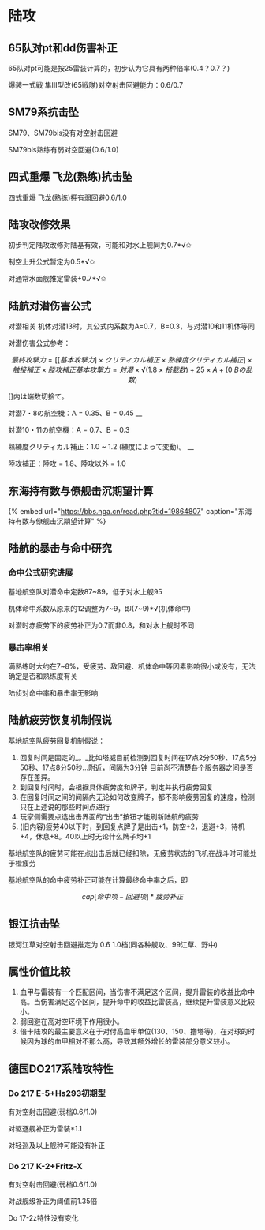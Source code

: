 # 陆攻

## 65队对pt和dd伤害补正

65队对pt可能是按25雷装计算的，初步认为它具有两种倍率\(0.4？0.7？\)

爆装一式戦 隼III型改\(65戦隊\)对空射击回避能力：0.6/0.7

## SM79系抗击坠

SM79、SM79bis没有对空射击回避 

SM79bis熟练有弱对空回避\(0.6/1.0\)

## 四式重爆 飞龙\(熟练\)抗击坠

四式重爆 飞龙\(熟练\)拥有弱回避0.6/1.0

## 陆攻改修效果

初步判定陆攻改修对陆基有效，可能和对水上舰同为0.7\*√✩ 

制空上升公式暂定为0.5\*√✩ 

对通常水面舰推定雷装+0.7\*√✩ 

## 陆航对潜伤害公式

对潜相关 机体对潜13时，其公式内系数为A=0.7，B=0.3，与对潜10和11机体等同 

对潜伤害公式参考： 

$$
最終攻撃力 = [[基本攻撃力] × クリティカル補正 × 熟練度クリティカル補正] × 触接補正 × 陸攻補正 基本攻撃力 = {対潜 × √(1.8 × 搭載数) + 25} × {A + (0 ~ Bの乱数)}
$$

\[\]内は端数切捨て。 

対潜7・8の航空機：A = 0.35、B = 0.45 __

対潜10・11の航空機：A = 0.7、B = 0.3 

熟練度クリティカル補正：1.0 ~ 1.2 \(練度によって変動\)。 __

陸攻補正：陸攻 = 1.8、陸攻以外 = 1.0

## 东海持有数与僚舰击沉期望计算

{% embed url="https://bbs.nga.cn/read.php?tid=19864807" caption="东海持有数与僚舰击沉期望计算" %}

## 陆航的暴击与命中研究

### 命中公式研究进展 

基地航空队对潜命中定数87~89，低于对水上舰95 

机体命中系数从原来的12调整为7~9，即\(7~9\)\*√\(机体命中\) 

对潜时赤疲劳下的疲劳补正为0.7而非0.8，和对水上舰时不同 

### 暴击率相关 

满熟练时大约在7~8%，受疲劳、敌回避、机体命中等因素影响很小或没有，无法确定是否和熟练度有关 

陆侦对命中率和暴击率无影响

## 陆航疲劳恢复机制假说

基地航空队疲劳回复机制假说： 

1. 回复时间是固定的_。_比如塔威目前检测到回复时间在17点2分50秒、17点5分50秒、17点8分50秒...附近，间隔为3分钟 目前尚不清楚各个服务器之间是否存在差异。
2. 到回复时间时，会根据具体疲劳度和牌子，判定并执行疲劳回复
3. 在回复时间之间的间隔内无论如何改变牌子，都不影响疲劳回复的速度，检测只在上述说的那些时间点进行
4. 玩家侧需要点选出击界面的“出击”按钮才能刷新陆航的疲劳
5. \(旧内容\)疲劳40以下时，到回复点牌子是出击+1，防空+2，退避+3，待机+4，休息+8。40以上时无论什么牌子均+1

基地航空队的疲劳可能在点出击后就已经扣除，无疲劳状态的飞机在战斗时可能处于橙疲劳 

基地航空队的命中疲劳补正可能在计算最终命中率之后，即

$$
cap[命中项-回避项]*疲劳补正
$$

## 银江抗击坠

银河江草对空射击回避推定为 0.6 1.0档\(同各种舰攻、99江草、野中\)

## 属性价值比较

1. 血甲与雷装有一个匹配区间，当伤害不满足这个区间，提升雷装的收益比命中高。当伤害满足这个区间，提升命中的收益比雷装高，继续提升雷装意义比较小。
2. 弱回避在高对空环境下作用很小。
3. 倍卡陆攻的最主要意义在于对付高血甲单位\(130、150、撸塔等\)，在对球的时候因为球的血甲相对不那么高，导致其额外增长的雷装部分意义较小。

## 德国DO217系陆攻特性

### Do 217 E-5+Hs293初期型 

有对空射击回避\(弱档0.6/1.0\) 

对驱逐舰补正为雷装\*1.1 

对轻巡及以上舰种可能没有补正 

### Do 217 K-2+Fritz-X 

有对空射击回避\(弱档0.6/1.0\) 

对战舰级补正为阈值前1.35倍 

Do 17-2z特性没有变化

